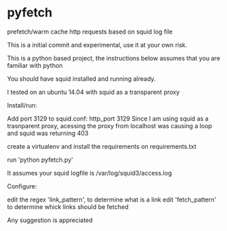 pyfetch
=======

prefetch/warm cache http requests based on squid log file

This is a initial commit and experimental, use it at your own risk.

This is a python based project, the instructions below assumes that you are familiar with python

You should have squid installed and running already.

I tested on an ubuntu 14.04 with squid as a transparent proxy

Install/run:

Add port 3129 to squid.conf:
http_port 3129
Since I am using squid as a trasnparent proxy, acessing the proxy from localhost was causing a loop and squid was returning 403

create a virtualenv and install the requirements on requirements.txt

run 'python pyfetch.py'

It assumes your squid logfile is /var/log/squid3/access.log

Configure:

edit the regex 'link_pattern', to determine what is a link
edit 'fetch_pattern' to determine whick links should be fetched

Any suggestion is appreciated
